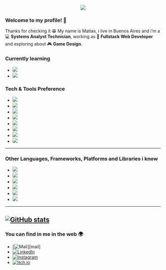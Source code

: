 <div align="center">
  <img src="https://fakeimg.pl/1200x630/?text=Banner">
</div>

### Welcome to my profile! 👋
Thanks for checking it 😁 My name is Matias, i live in Buenos Aires and i’m a 💻 <b>Systems Analyst Technician</b>, working as 💼 <b>Fullstack Web Developer</b> and exploring about 🎮 <b>Game Design</b>.


### Currently learning
- <img src="https://img.shields.io/badge/C++-659ad2?style=flat&logo=c%2B%2B&logoColor=ffffff">
- <img src="https://img.shields.io/badge/unreal%20engine-%23313131?style=flat&logo=unrealengine&logoColor=white">

### Tech & Tools Preference

- <img src = "https://img.shields.io/badge/-HTML5-E34F26?style=flat&logo=html5&logoColor=white"> 
- <img src = "https://img.shields.io/badge/-CSS3-1572B6?style=flat&logo=css3&logoColor=white">
- <img src="https://img.shields.io/badge/-JavaScript-eed718?style=flat&logo=javascript&logoColor=ffffff">
- <img src="https://img.shields.io/badge/PHP-%23777BB4.svg?style=flat&logo=php&logoColor=white">
- <img src="https://img.shields.io/badge/MySQL-%2300599C.svg?style=flat&logo=mysql&logoColor=white">
- <img src="https://img.shields.io/badge/-Bootstrap-563D7C?style=flat&logo=bootstrap&logoColor=white">
- <img src="http://img.shields.io/badge/-Git-F1502F?style=flat&logo=git&logoColor=FFFFFF">
- <img src="http://img.shields.io/badge/-Github-000000?style=flat&logo=github&logoColor=FFFFFF">
---

### Other Languages, Frameworks, Platforms and Libraries i know

- <img src="http://img.shields.io/badge/Java-%23ED8B00.svg?style=flat&logo=openjdk&logoColor=white"> 
- <img src="https://img.shields.io/badge/C%23-%2300599C.svg?style=flat&logo=c-sharp&logoColor=white">
- <img src="https://img.shields.io/badge/.NET-5C2D91?style=flat&logo=.net&logoColor=white">
- <img src="https://img.shields.io/badge/Laravel-%23FF2D20.svg?style=flat&logo=laravel&logoColor=white">
- <img src="https://img.shields.io/badge/-React-000000?style=flat&logo=react&logoColor=00c8ff">
- <img src="https://img.shields.io/badge/-NodeJs-3C873A?style=flat&logo=Node.js&logoColor=white">

---
[![GitHub stats](https://github-readme-stats.vercel.app/api?username=matiasgomez05&show_icons=true&hide_border=true)](https://github.com/matiasgomez05)
---

### You can find in me in the web 🌍

- [![Mail](https://img.shields.io/badge/Hotmail-000000?style=flat&logo=gmail&logoColor=white")][mail]
- [![LinkedIn](http://img.shields.io/badge/-LinkedIn-0077B5?style=flat&logo=linkedIn&logoColor=white)][linkedin]
- [![Instagram](http://img.shields.io/badge/-Instagram-E4405F?style=flat&logo=instagram&logoColor=white)][instagram]
- [![Itch.io](https://img.shields.io/badge/Itch-%23FF0B34.svg?style=flat&logo=Itch.io&logoColor=white)][itch]

[mail]:mailto:matias_gomez05@hotmail.com
[instagram]: https://www.instagram.com/misame05/
[linkedin]: https://www.linkedin.com/in/matias-gomez-1b8933181/
[itch]: https://matiasgomez05.itch.io/

